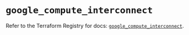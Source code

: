 # `google_compute_interconnect`

Refer to the Terraform Registry for docs: [`google_compute_interconnect`](https://registry.terraform.io/providers/hashicorp/google-beta/6.11.2/docs/resources/google_compute_interconnect).

